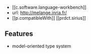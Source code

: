 
- [[c.software.language-workbench]]
- url: http://melange.inria.fr/
- [[p.compatibleWith]] [[prdct.sirius]]

## Features

- model-oriented type system
